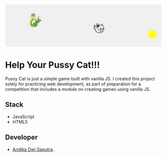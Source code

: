 ![Alt text](assets/img/thumbnail.png)

# **Help Your Pussy Cat!!!**

Pussy Cat is just a simple game built with vanilla JS. I created this project solely for practicing web development, as part of preparation for a competition that includes a module on creating games using vanilla JS.

## Stack

- JavaScript
- HTML5

## Developer

- [Andika Dwi Saputra](https://andikss.github.io)..
